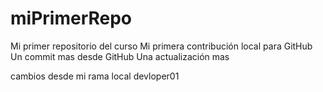 # miPrimerRepo
Mi primer repositorio del curso
Mi primera contribución local para GitHub
Un commit mas desde GitHub
Una actualización mas

cambios desde mi rama local devloper01
